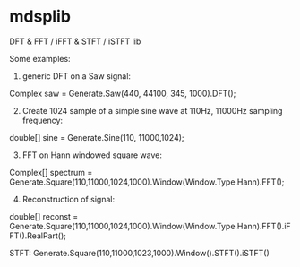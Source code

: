 # mdsplib

DFT & FFT / iFFT & STFT / iSTFT lib

Some examples:

1) generic DFT on a Saw signal:

Complex saw = Generate.Saw(440, 44100, 345, 1000).DFT();

2) Create 1024 sample of a simple sine wave at 110Hz, 11000Hz sampling frequency:

double[] sine = Generate.Sine(110, 11000,1024);

3) FFT on Hann windowed square wave:

Complex[] spectrum = Generate.Square(110,11000,1024,1000).Window(Window.Type.Hann).FFT();


4) Reconstruction of signal:

double[] reconst = Generate.Square(110,11000,1024,1000).Window(Window.Type.Hann).FFT().iFFT().RealPart();

STFT:
Generate.Square(110,11000,1023,1000).Window().STFT().iSTFT()
